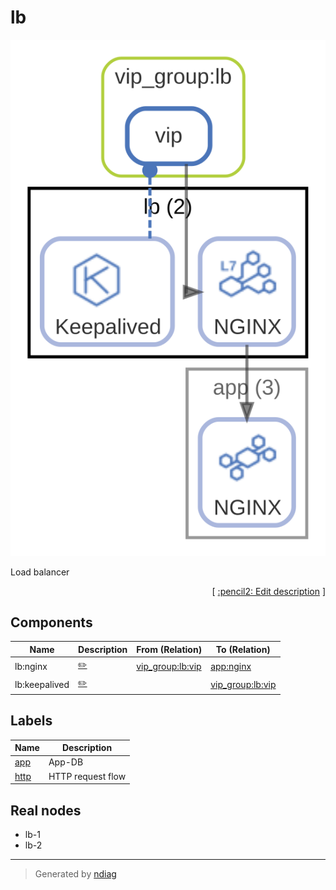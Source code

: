 # lb

![view](node-lb.svg)

Load balancer


<p align="right">
  [ <a href="../input/ndiag.descriptions/_node-lb.md">:pencil2: Edit description</a> ]
<p>

## Components

| Name | Description | From (Relation) | To (Relation) |
| --- | --- | --- | --- |
| lb:nginx |  <a href="../input/ndiag.descriptions/_component-lb_nginx.md">:pencil2:</a> | [vip_group:lb:vip](layer-vip_group.md#vip_grouplb) | [app:nginx](node-app.md) |
| lb:keepalived |  <a href="../input/ndiag.descriptions/_component-lb_keepalived.md">:pencil2:</a> |  | [vip_group:lb:vip](layer-vip_group.md#vip_grouplb) |

## Labels

| Name | Description |
| --- | --- |
| [app](label-app.md) | App-DB |
| [http](label-http.md) | HTTP request flow |
## Real nodes

- lb-1
- lb-2

---

> Generated by [ndiag](https://github.com/k1LoW/ndiag)
